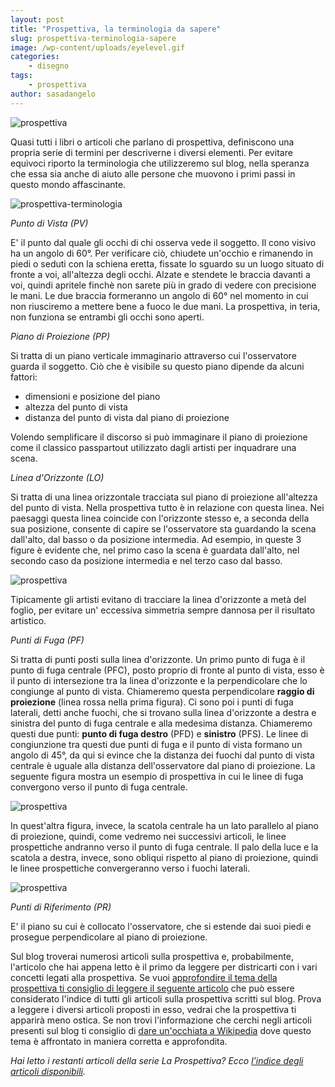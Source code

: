 ```yaml
---
layout: post
title: "Prospettiva, la terminologia da sapere"
slug: prospettiva-terminologia-sapere
image: /wp-content/uploads/eyelevel.gif
categories:
    - disegno
tags:
    - prospettiva
author: sasadangelo
---
```


![prospettiva](https://www.disegnoepittura.it/wp-content/uploads/eyelevel.gif "prospettiva")

Quasi tutti i libri o articoli che parlano di prospettiva, definiscono una propria serie di termini per descriverne i diversi elementi. Per evitare equivoci riporto la terminologia che utilizzeremo sul blog, nella speranza che essa sia anche di aiuto alle persone che muovono i primi passi in questo mondo affascinante.

![prospettiva-terminologia](https://www.disegnoepittura.it/wp-content/uploads/prospettiva-terminologia.png "prospettiva-terminologia")

_Punto di Vista (PV)_

E' il punto dal quale gli occhi di chi osserva vede il soggetto. Il cono visivo ha un angolo di 60°. Per verificare ciò, chiudete un'occhio e rimanendo in piedi o seduti con la schiena eretta, fissate lo sguardo su un luogo situato di fronte a voi, all'altezza degli occhi. Alzate e stendete le braccia davanti a voi, quindi apritele finchè non sarete più in grado di vedere con precisione le mani. Le due braccia formeranno un angolo di 60° nel momento in cui non riusciremo a mettere bene a fuoco le due mani. La prospettiva, in teria, non funziona se entrambi gli occhi sono aperti.

_Piano di Proiezione (PP)_

Si tratta di un piano verticale immaginario attraverso cui l'osservatore guarda il soggetto. Ciò che è visibile su questo piano dipende da alcuni fattori:

- dimensioni e posizione del piano
- altezza del punto di vista
- distanza del punto di vista dal piano di proiezione

Volendo semplificare il discorso si può immaginare il piano di proiezione come il classico passpartout utilizzato dagli artisti per inquadrare una scena.

_Linea d'Orizzonte (LO)_

Si tratta di una linea orizzontale tracciata sul piano di proiezione all'altezza del punto di vista. Nella prospettiva tutto è in relazione con questa linea. Nei paesaggi questa linea coincide con l'orizzonte stesso e, a seconda della sua posizione, consente di capire se l'osservatore sta guardando la scena dall'alto, dal basso o da posizione intermedia. Ad esempio, in queste 3 figure è evidente che, nel primo caso la scena è guardata dall'alto, nel secondo caso da posizione intermedia e nel terzo caso dal basso.

![prospettiva](https://www.disegnoepittura.it/wp-content/uploads/eyelevel.gif "prospettiva")

Tipicamente gli artisti evitano di tracciare la linea d'orizzonte a metà del foglio, per evitare un' eccessiva simmetria sempre dannosa per il risultato artistico.

_Punti di Fuga (PF)_

Si tratta di punti posti sulla linea d'orizzonte. Un primo punto di fuga è il punto di fuga centrale (PFC), posto proprio di fronte al punto di vista, esso è il punto di intersezione tra la linea d'orizzonte e la perpendicolare che lo congiunge al punto di vista. Chiameremo questa perpendicolare **raggio di proiezione** (linea rossa nella prima figura). Ci sono poi i punti di fuga laterali, detti anche fuochi, che si trovano sulla linea d'orizzonte a destra e sinistra del punto di fuga centrale e alla medesima distanza. Chiameremo questi due punti: **punto di fuga destro** (PFD) e **sinistro** (PFS). Le linee di congiunzione tra questi due punti di fuga e il punto di vista formano un angolo di 45°, da qui si evince che la distanza dei fuochi dal punto di vista centrale è uguale alla distanza dell'osservatore dal piano di proiezione. La seguente figura mostra un esempio di prospettiva in cui le linee di fuga convergono verso il punto di fuga centrale.

![prospettiva](https://www.disegnoepittura.it/wp-content/uploads/vp11.gif "prospettiva")

In quest'altra figura, invece, la scatola centrale ha un lato parallelo al piano di proiezione, quindi, come vedremo nei successivi articoli, le linee prospettiche andranno verso il punto di fuga centrale. Il palo della luce e la scatola a destra, invece, sono obliqui rispetto al piano di proiezione, quindi le linee prospettiche convergeranno verso i fuochi laterali.

![prospettiva](https://www.disegnoepittura.it/wp-content/uploads/multivp1.gif "prospettiva")

_Punti di Riferimento (PR)_

E' il piano su cui è collocato l'osservatore, che si estende dai suoi piedi e prosegue perpendicolare al piano di proiezione.

Sul blog troverai numerosi articoli sulla prospettiva e, probabilmente, l'articolo che hai appena letto è il primo da leggere per districarti con i vari concetti legati alla prospettiva. Se vuoi [approfondire il tema della prospettiva ti consiglio di leggere il seguente articolo](https://www.disegnoepittura.it/prospettiva/ "Prospettiva") che può essere considerato l'indice di tutti gli articoli sulla prospettiva scritti sul blog. Prova a leggere i diversi articoli proposti in esso, vedrai che la prospettiva ti apparirà meno ostica. Se non trovi l'informazione che cerchi negli articoli presenti sul blog ti consiglio di [dare un'occhiata a Wikipedia](https://it.wikipedia.org/wiki/Prospettiva "Prospettiva su Wikipedia") dove questo tema è affrontato in maniera corretta e approfondita.

_Hai letto i restanti articoli della serie La Prospettiva? Ecco [l’indice degli articoli disponibili](https://www.disegnoepittura.it/prospettiva/ "La Prospettiva")._
